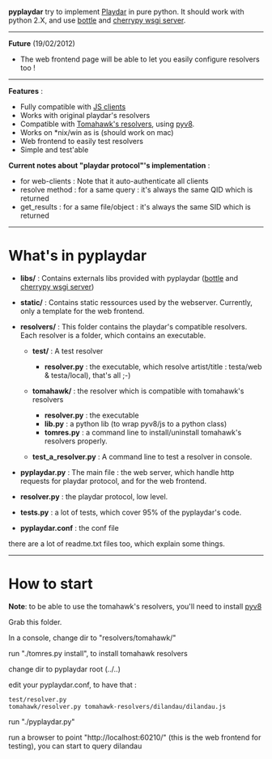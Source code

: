 **pyplaydar** try to implement [Playdar](http://www.playdar.org/) in pure python. It should work with python 2.X, and use [bottle](http://bottlepy.org/) and [cherrypy wsgi server](http://docs.cherrypy.org/stable/refman/wsgiserver/init.html).

----

**Future** (19/02/2012)

* The web frontend page will be able to let you easily configure resolvers too !

----

**Features** :

* Fully compatible with [JS clients](http://www.playdarjs.org/)
* Works with original playdar's resolvers
* Compatible with [Tomahawk's resolvers](https://github.com/tomahawk-player/tomahawk-resolvers), using [pyv8](http://code.google.com/p/pyv8/).
* Works on *nix/win as is (should work on mac)
* Web frontend to easily test resolvers
* Simple and test'able

**Current notes about "playdar protocol"'s implementation** :

* for web-clients : Note that it auto-authenticate all clients
* resolve method : for a same query : it's always the same QID which is returned
* get_results : for a same file/object : it's always the same SID which is returned

----
**What's in pyplaydar**
=======================

* **libs/** : Contains externals libs provided with pyplaydar ([bottle](http://bottlepy.org/) and [cherrypy wsgi server](http://docs.cherrypy.org/stable/refman/wsgiserver/init.html))
* **static/** : Contains static ressources used by the webserver. Currently, only a template for the web frontend.
* **resolvers/** : This folder contains the playdar's compatible resolvers. Each resolver is a folder, which contains an executable.

    * **test/** : A test resolver

        * **resolver.py** : the executable, which resolve artist/title : testa/web & testa/local), that's all ;-)

    * **tomahawk/** : the resolver which is compatible with tomahawk's resolvers

        * **resolver.py** : the executable
        * **lib.py** : a python lib (to wrap pyv8/js to a python class)
        * **tomres.py** : a command line to install/uninstall tomahawk's resolvers properly.

    * **test_a_resolver.py** : A command line to test a resolver in console.

* **pyplaydar.py** : The main file : the web server, which handle http requests for playdar protocol, and for the web frontend.
* **resolver.py** :  the playdar protocol, low level.
* **tests.py** : a lot of tests, which cover 95% of the pyplaydar's code.
* **pyplaydar.conf** : the conf file

there are a lot of readme.txt files too, which explain some things.

----
**How to start**
================

**Note**: to be able to use the tomahawk's resolvers, you'll need to install [pyv8](http://code.google.com/p/pyv8/)


Grab this folder.

In a console, change dir to "resolvers/tomahawk/"

run "./tomres.py install", to install tomahawk resolvers

change dir to pyplaydar root (../..)

edit your pyplaydar.conf, to have that :

    test/resolver.py
    tomahawk/resolver.py tomahawk-resolvers/dilandau/dilandau.js

run "./pyplaydar.py"

run a browser to point "http://localhost:60210/" (this is the web frontend for testing), you can start to query dilandau
